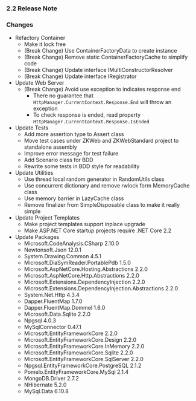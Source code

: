 ﻿### 2.2 Release Note

### Changes

- Refactory Container
	- Make it lock free
	- (Break Change) Use ContainerFactoryData to create instance
	- (Break Change) Remove static ContainerFactoryCache to simplify code
	- (Break Change) Update interface IMultiConstructorResolver
	- (Break Change) Update interface IRegistrator
- Update Web Server
	- (Break Change) Avoid use exception to indicates response end
		- There no guarantee that `HttpManager.CurrentContext.Response.End` will throw an exception
		- To check response is ended, read property `HttpManager.CurrentContext.Response.IsEnded`
- Update Tests
	- Add more assertion type to Assert class
	- Move test cases under ZKWeb and ZKWebStandard project to standalone assembly
	- Improve error message for test failure
	- Add Scenario class for BDD
	- Rewrite some tests in BDD style for readability
- Update Utilities
	- Use thread local random generator in RandomUtils class
	- Use concurrent dictionary and remove rwlock form MemoryCache class
	- Use memory barrier in LazyCache class
	- Remove finalizer from SimpleDisposable class to make it really simple
- Update Project Templates
	- Make project templates support inplace upgrade
	- Make ASP.NET Core startup projects require .NET Core 2.2
- Update Packages
	- Microsoft.CodeAnalysis.CSharp 2.10.0
	- Newtonsoft.Json 12.0.1
	- System.Drawing.Common 4.5.1
	- Microsoft.DiaSymReader.PortablePdb 1.5.0
	- Microsoft.AspNetCore.Hosting.Abstractions 2.2.0
	- Microsoft.AspNetCore.Http.Abstractions 2.2.0
	- Microsoft.Extensions.DependencyInjection 2.2.0
	- Microsoft.Extensions.DependencyInjection.Abstractions 2.2.0
	- System.Net.Http 4.3.4
	- Dapper.FluentMap 1.7.0
	- Dapper.FluentMap.Dommel 1.6.0
	- Microsoft.Data.Sqlite 2.2.0
	- Npgsql 4.0.3
	- MySqlConnector 0.47.1
	- Microsoft.EntityFrameworkCore 2.2.0
	- Microsoft.EntityFrameworkCore.Design 2.2.0
	- Microsoft.EntityFrameworkCore.InMemory 2.2.0
	- Microsoft.EntityFrameworkCore.Sqlite 2.2.0
	- Microsoft.EntityFrameworkCore.SqlServer 2.2.0
	- Npgsql.EntityFrameworkCore.PostgreSQL 2.1.2
	- Pomelo.EntityFrameworkCore.MySql 2.1.4
	- MongoDB.Driver 2.7.2
	- NHibernate 5.2.0
	- MySql.Data 6.10.8